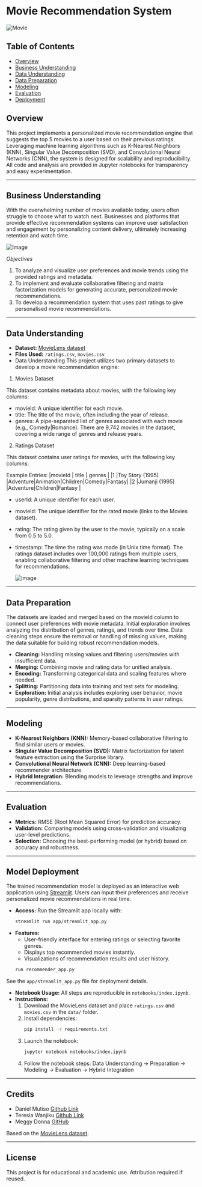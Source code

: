 



# Movie Recommendation System
![Movie](Images/Ai_movie_girl.jpg)

## Table of Contents

- [Overview](#overview)
- [Business Understanding](#business-understanding)
- [Data Understanding](#data-understanding)
- [Data Preparation](#data-preparation)
- [Modeling](#modeling)
- [Evaluation](#evaluation)
- [Deployment](#deployment)
 
## Overview

This project implements a personalized movie recommendation engine that suggests the top 5 movies to a user based on their previous ratings. Leveraging machine learning algorithms such as K-Nearest Neighbors (KNN), Singular Value Decomposition (SVD), and Convolutional Neural Networks (CNN), the system is designed for scalability and reproducibility. All code and analysis are provided in Jupyter notebooks for transparency and easy experimentation.

---

## Business Understanding

With the overwhelming number of movies available today, users often struggle to choose what to watch next. Businesses and platforms that provide effective recommendation systems can improve user satisfaction and engagement by personalizing content delivery, ultimately increasing retention and watch time.

![Image](Images/movie_3D.jpg)

*Objectives*
1. To analyze and visualize user preferences and movie trends using the provided ratings and metadata.
2. To implement and evaluate collaborative filtering and matrix factorization models for generating accurate, personalized movie recommendations.
3. To develop a recommendation system that uses past ratings to give personalised movie recommendations.
---

## Data Understanding

- **Dataset:** [MovieLens dataset](https://grouplens.org/datasets/movielens/)
- **Files Used:** `ratings.csv`, `movies.csv`
- Data Understanding
This project utilizes two primary datasets to develop a movie recommendation engine:

1. Movies Dataset
   
This dataset contains metadata about movies, with the following key columns:

- movieId: A unique identifier for each movie.
- title: The title of the movie, often including the year of release.
- genres: A pipe-separated list of genres associated with each movie (e.g., Comedy|Romance).
There are 9,742 movies in the dataset, covering a wide range of genres and release years.

2. Ratings Dataset

This dataset contains user ratings for movies, with the following key columns:

Example Entries:
|movieId |	title           |	genres                                    |
|1	      |Toy Story (1995)	|Adventure|Animation|Children|Comedy|Fantasy|
|2	      |Jumanji (1995)	  |Adventure|Children|Fantasy                 |

- userId: A unique identifier for each user.
- movieId: The unique identifier for the rated movie (links to the Movies dataset).
- rating: The rating given by the user to the movie, typically on a scale from 0.5 to 5.0.
- timestamp: The time the rating was made (in Unix time format).
The ratings dataset includes over 100,000 ratings from multiple users, enabling collaborative filtering and other machine learning techniques for recommendations.

  ![image](Images/Distribution%20of%20movies%20per%20genre.png)

---

## Data Preparation
The datasets are loaded and merged based on the movieId column to connect user preferences with movie metadata.
Initial exploration involves analyzing the distribution of genres, ratings, and trends over time.
Data cleaning steps ensure the removal or handling of missing values, making the data suitable for building robust recommendation models.
- **Cleaning:** Handling missing values and filtering users/movies with insufficient data.
- **Merging:** Combining movie and rating data for unified analysis.
- **Encoding:** Transforming categorical data and scaling features where needed.
- **Splitting:** Partitioning data into training and test sets for modeling.
- **Exploration:** Initial analysis includes exploring user behavior, movie popularity, genre distributions, and sparsity patterns in user ratings.

---

## Modeling

- **K-Nearest Neighbors (KNN):** Memory-based collaborative filtering to find similar users or movies.
- **Singular Value Decomposition (SVD):** Matrix factorization for latent feature extraction using the Surprise library.
- **Convolutional Neural Network (CNN):** Deep learning-based recommender architecture.
- **Hybrid Integration:** Blending models to leverage strengths and improve recommendations.

---

## Evaluation

- **Metrics:** RMSE (Root Mean Squared Error) for prediction accuracy.
- **Validation:** Comparing models using cross-validation and visualizing user-level predictions.
- **Selection:** Choosing the best-performing model (or hybrid) based on accuracy and robustness.

---

## Model Deployment
The trained recommendation model is deployed as an interactive web application using [Streamlit](https://streamlit.io/). Users can input their preferences and receive personalized movie recommendations in real time.

- **Access:** Run the Streamlit app locally with:
  ```bash
  streamlit run app/streamlit_app.py
  ```
- **Features:** 
  - User-friendly interface for entering ratings or selecting favorite genres.
  - Displays top recommended movies instantly.
  - Visualizations of recommendation results and user history.
  ```bash
  run recommender_app.py
  ```

See the `app/streamlit_app.py` file for deployment details.

- **Notebook Usage:** All steps are reproducible in `notebooks/index.ipynb`.
- **Instructions:**
  1. Download the MovieLens dataset and place `ratings.csv` and `movies.csv` in the `data/` folder.
  2. Install dependencies:
      ```bash
      pip install -r requirements.txt
      ```
  3. Launch the notebook:
      ```bash
      jupyter notebook notebooks/index.ipynb
      ```
  4. Follow the notebook steps: Data Understanding → Preparation → Modeling → Evaluation → Hybrid Integration

---

## Credits

- Daniel Mutiso [Github Link](https://github.com/dantegaucho)
- Teresia Wanjiku [Github Link](https://github.com/tkariuki227)
- Meggy Donna [GitHub](https://github.com/MegAtaro)

Based on the [MovieLens dataset](https://grouplens.org/datasets/movielens/100k/).

---

## License

This project is for educational and academic use. Attribution required if reused.


